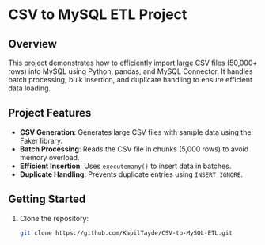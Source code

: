 # CSV to MySQL ETL Project

## Overview
This project demonstrates how to efficiently import large CSV files (50,000+ rows) into MySQL using Python, pandas, and MySQL Connector. It handles batch processing, bulk insertion, and duplicate handling to ensure efficient data loading.

## Project Features
- **CSV Generation**: Generates large CSV files with sample data using the Faker library.
- **Batch Processing**: Reads the CSV file in chunks (5,000 rows) to avoid memory overload.
- **Efficient Insertion**: Uses `executemany()` to insert data in batches.
- **Duplicate Handling**: Prevents duplicate entries using `INSERT IGNORE`.

## Getting Started
1. Clone the repository:  
   ```bash
   git clone https://github.com/KapilTayde/CSV-to-MySQL-ETL.git

